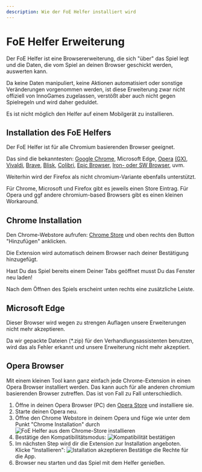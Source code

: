 ```yaml
---
description: Wie der FoE Helfer installiert wird
---
```


# FoE Helfer Erweiterung

Der FoE Helfer ist eine Browsererweiterung, die sich "über" das Spiel legt und die Daten, die vom Spiel an deinen Browser geschickt werden, auswerten kann.

Da keine Daten manipuliert, keine Aktionen automatisiert oder sonstige Veränderungen vorgenommen werden, ist diese Erweiterung zwar nicht offiziell von InnoGames zugelassen, verstößt aber auch nicht gegen Spielregeln und wird daher geduldet.

<div data-gb-custom-block data-tag="warning" data-style='info'>

Es ist nicht möglich den Helfer auf einem Mobilgerät zu installieren.

</div>

## Installation des FoE Helfers

Der FoE Helfer ist für alle Chromium basierenden Browser geeignet.

Das sind die bekanntesten: [Google Chrome](https://www.google.com/chrome/), Microsoft Edge, [Opera](https://www.opera.com/) [(GX)](https://www.opera.com/de/gx), [Vivaldi](https://vivaldi.com/), [Brave](https://brave.com/), [Blisk](https://blisk.io/), [Colibri](https://colibri.opqr.co/), [Epic Browser](https://www.epicbrowser.com/), [Iron- oder SW Browser](https://www.srware.net/iron/), uvm.

Weiterhin wird der Firefox als nicht chromium-Variante ebenfalls unterstützt.

Für Chrome, Microsoft und Firefox gibt es jeweils einen Store Eintrag. Für Opera und ggf andere chromium-based Browsers gibt es einen kleinen Workaround.

## Chrome Installation

Den Chrome-Webstore aufrufen: [Chrome Store](https://chrome.google.com/webstore/detail/foe-helper/bkagcmloachflbbkfmfiggipaelfamdf) und oben rechts den Button "Hinzufügen" anklicken.

Die Extension wird automatisch deinem Browser nach deiner Bestätigung hinzugefügt.

<div data-gb-custom-block data-tag="hint" data-style='info'>
Hast Du das Spiel bereits einem Deiner Tabs geöffnet musst Du das Fenster neu laden!
</div>

Nach dem Öffnen des Spiels erscheint unten rechts eine zusätzliche Leiste.

## Microsoft Edge

Dieser Browser wird wegen zu strengen Auflagen unsere Erweiterungen nicht mehr akzeptieren.

Da wir gepackte Dateien (*.zip) für den Verhandlungsassistenten benutzen, wird das als Fehler erkannt und unsere Erweiterung nicht mehr akzeptiert.

## Opera Browser

Mit einem kleinen Tool kann ganz einfach jede Chrome-Extension in einen Opera Browser installiert werden. Das kann auch für alle anderen chromium basierenden Browser zutreffen. Das ist von Fall zu Fall unterschiedlich.

1. Öffne in deinen Opera Browser (PC) den [Opera Store](https://addons.opera.com/de/extensions/details/install-chrome-extensions/) und installiere sie.
2. Starte deinen Opera neu.
3. Öffne den Chrome Webstore in deinem Opera und füge wie unter dem Punkt "Chrome Installation" durch ![FoE Helfer aus dem Chrome-Store installieren](./.images/foe-helfer-in-operea-installieren.png)
4. Bestätige den Kompatibilitätsmodus: ![Kompatibilität bestätigen](./.images/kompatibilitaets-bestaetigung.png)
5. Im nächsten Step wird dir die Extension zur Installation angeboten. Klicke "Installieren": ![Istallation akzeptieren](./.images/extension-in-opera-installieren.png) Bestätige die Rechte für die App.
6. Browser neu starten und das Spiel mit dem Helfer genießen.




